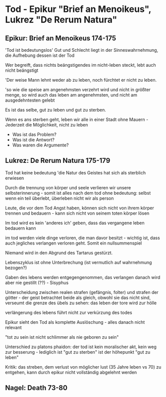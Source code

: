 # Tod - Epikur "Brief an Menoikeus", Lukrez "De Rerum Natura"



## Epikur: Brief an Menoikeus 174-175

'Tod ist bedeutungslos'
Gut und Schlecht liegt in der Sinneswahrnehmung, die Aufhebung dessen ist der Tod

Wer begreift, dass nichts beängstigendes im nicht-leben steckt, lebt auch nicht beängstigt

'Der weise Mann lehnt weder ab zu leben, noch fürchtet er nicht zu leben.

'so wie die speise am angenehmsten verzehrt wird und nicht in größter menge, so wird auch das leben am angenehmsten, und nicht am ausgedehntesten gelebt

Es ist das selbe, gut zu leben und gut zu sterben.

Wenn es ans sterben geht, leben wir alle in einer Stadt ohne Mauern -  Jederzeit die Möglichkeit, nicht zu leben

 * Was ist das Problem?
 * Was ist die Antwort?
 * Was waren die Argumente?

## Lukrez: De Rerum Natura 175-179

Tod hat keine bedeutung
'die Natur des Geistes hat sich als sterblich erwiesen

Durch die trennung von körper und seele verlieren wir unsere selbsterinnerung - somit ist alles nach dem tod ohne bedeutung: selbst wenn ein teil überlebt, überleben nicht wir als person

Leute, die vor dem Tod Angst haben, können sich nicht von ihrem körper trennen und bedauern - kann sich nicht von seinem toten körper lösen

Im tod wird es kein 'anderes ich' geben, dass das vergangene leben bedauern kann

im tod werden viele dinge verloren, die man davor besitzt - wichtig ist, dass auch jegliches verlangen verloren geht. Somit ein nullsummenspiel

Niemand wird in den Abgrund des Tartarus gestürzt. 

Lebenszyklus ist ohne Unterbrechung (ist vermutlich auf wahrnehmung bezogen?)

Gaben des lebens werden entgegengenommen, das verlangen danach wird aber nie gestillt (??) - Sisyphus

Unterscheidung zwischen realen strafen (gefängnis, folter) und strafen der götter - der geist betrachtet beide als gleich, obwohl sie das nicht sind, verseumt die grenze des übels zu sehen: das leben der tore wird zur hölle

verlängerung des lebens führt nicht zur verkürzung des todes

Epikur sieht den Tod als komplette Auslöschung - alles danach nicht relevant

"tot zu sein ist nicht schlimmer als nie geboren zu sein"

Unterschied zu platons phaidon: der tod ist kein moralischer akt, kein weg zur besserung - lediglich ist "gut zu sterben" ist der höhepunkt "gut zu leben"

Kritik: das streben, dem verlust von möglicher lust (35 Jahre leben vs 70) zu entgehen, kann durch epikur nicht vollständig abgelehnt werden

## Nagel: Death 73-80

